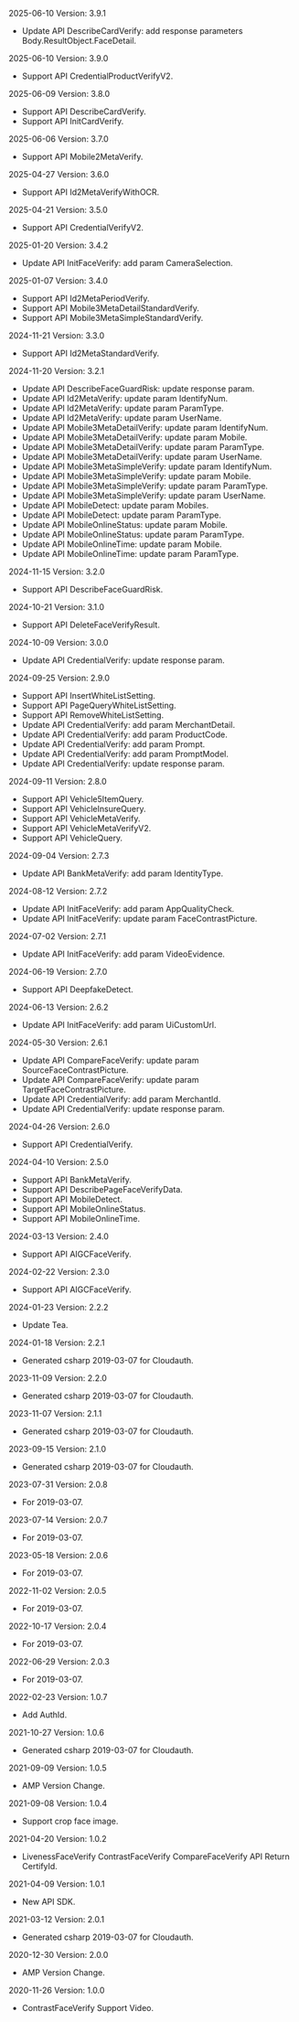 2025-06-10 Version: 3.9.1
- Update API DescribeCardVerify: add response parameters Body.ResultObject.FaceDetail.


2025-06-10 Version: 3.9.0
- Support API CredentialProductVerifyV2.


2025-06-09 Version: 3.8.0
- Support API DescribeCardVerify.
- Support API InitCardVerify.


2025-06-06 Version: 3.7.0
- Support API Mobile2MetaVerify.


2025-04-27 Version: 3.6.0
- Support API Id2MetaVerifyWithOCR.


2025-04-21 Version: 3.5.0
- Support API CredentialVerifyV2.


2025-01-20 Version: 3.4.2
- Update API InitFaceVerify: add param CameraSelection.


2025-01-07 Version: 3.4.0
- Support API Id2MetaPeriodVerify.
- Support API Mobile3MetaDetailStandardVerify.
- Support API Mobile3MetaSimpleStandardVerify.


2024-11-21 Version: 3.3.0
- Support API Id2MetaStandardVerify.


2024-11-20 Version: 3.2.1
- Update API DescribeFaceGuardRisk: update response param.
- Update API Id2MetaVerify: update param IdentifyNum.
- Update API Id2MetaVerify: update param ParamType.
- Update API Id2MetaVerify: update param UserName.
- Update API Mobile3MetaDetailVerify: update param IdentifyNum.
- Update API Mobile3MetaDetailVerify: update param Mobile.
- Update API Mobile3MetaDetailVerify: update param ParamType.
- Update API Mobile3MetaDetailVerify: update param UserName.
- Update API Mobile3MetaSimpleVerify: update param IdentifyNum.
- Update API Mobile3MetaSimpleVerify: update param Mobile.
- Update API Mobile3MetaSimpleVerify: update param ParamType.
- Update API Mobile3MetaSimpleVerify: update param UserName.
- Update API MobileDetect: update param Mobiles.
- Update API MobileDetect: update param ParamType.
- Update API MobileOnlineStatus: update param Mobile.
- Update API MobileOnlineStatus: update param ParamType.
- Update API MobileOnlineTime: update param Mobile.
- Update API MobileOnlineTime: update param ParamType.


2024-11-15 Version: 3.2.0
- Support API DescribeFaceGuardRisk.


2024-10-21 Version: 3.1.0
- Support API DeleteFaceVerifyResult.


2024-10-09 Version: 3.0.0
- Update API CredentialVerify: update response param.


2024-09-25 Version: 2.9.0
- Support API InsertWhiteListSetting.
- Support API PageQueryWhiteListSetting.
- Support API RemoveWhiteListSetting.
- Update API CredentialVerify: add param MerchantDetail.
- Update API CredentialVerify: add param ProductCode.
- Update API CredentialVerify: add param Prompt.
- Update API CredentialVerify: add param PromptModel.
- Update API CredentialVerify: update response param.


2024-09-11 Version: 2.8.0
- Support API Vehicle5ItemQuery.
- Support API VehicleInsureQuery.
- Support API VehicleMetaVerify.
- Support API VehicleMetaVerifyV2.
- Support API VehicleQuery.


2024-09-04 Version: 2.7.3
- Update API BankMetaVerify: add param IdentityType.


2024-08-12 Version: 2.7.2
- Update API InitFaceVerify: add param AppQualityCheck.
- Update API InitFaceVerify: update param FaceContrastPicture.


2024-07-02 Version: 2.7.1
- Update API InitFaceVerify: add param VideoEvidence.


2024-06-19 Version: 2.7.0
- Support API DeepfakeDetect.


2024-06-13 Version: 2.6.2
- Update API InitFaceVerify: add param UiCustomUrl.


2024-05-30 Version: 2.6.1
- Update API CompareFaceVerify: update param SourceFaceContrastPicture.
- Update API CompareFaceVerify: update param TargetFaceContrastPicture.
- Update API CredentialVerify: add param MerchantId.
- Update API CredentialVerify: update response param.


2024-04-26 Version: 2.6.0
- Support API CredentialVerify.


2024-04-10 Version: 2.5.0
- Support API BankMetaVerify.
- Support API DescribePageFaceVerifyData.
- Support API MobileDetect.
- Support API MobileOnlineStatus.
- Support API MobileOnlineTime.


2024-03-13 Version: 2.4.0
- Support API AIGCFaceVerify.


2024-02-22 Version: 2.3.0
- Support API AIGCFaceVerify.


2024-01-23 Version: 2.2.2
- Update Tea.

2024-01-18 Version: 2.2.1
- Generated csharp 2019-03-07 for Cloudauth.

2023-11-09 Version: 2.2.0
- Generated csharp 2019-03-07 for Cloudauth.

2023-11-07 Version: 2.1.1
- Generated csharp 2019-03-07 for Cloudauth.

2023-09-15 Version: 2.1.0
- Generated csharp 2019-03-07 for Cloudauth.

2023-07-31 Version: 2.0.8
- For 2019-03-07.

2023-07-14 Version: 2.0.7
- For 2019-03-07.

2023-05-18 Version: 2.0.6
- For 2019-03-07.

2022-11-02 Version: 2.0.5
- For 2019-03-07.

2022-10-17 Version: 2.0.4
- For 2019-03-07.

2022-06-29 Version: 2.0.3
- For 2019-03-07.

2022-02-23 Version: 1.0.7
- Add AuthId.

2021-10-27 Version: 1.0.6
- Generated csharp 2019-03-07 for Cloudauth.

2021-09-09 Version: 1.0.5
- AMP Version Change.

2021-09-08 Version: 1.0.4
- Support crop face image.

2021-04-20 Version: 1.0.2
- LivenessFaceVerify ContrastFaceVerify CompareFaceVerify API Return CertifyId.

2021-04-09 Version: 1.0.1
- New API SDK.

2021-03-12 Version: 2.0.1
- Generated csharp 2019-03-07 for Cloudauth.

2020-12-30 Version: 2.0.0
- AMP Version Change.

2020-11-26 Version: 1.0.0
- ContrastFaceVerify Support Video.

